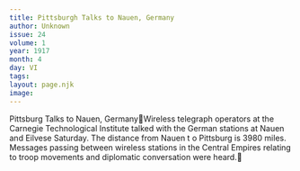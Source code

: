 ```yaml
---
title: Pittsburgh Talks to Nauen, Germany
author: Unknown
issue: 24
volume: 1
year: 1917
month: 4
day: VI
tags:
layout: page.njk
image:
---
```

Pittsburg Talks to Nauen, GermanyWireless telegraph operators at the Carnegie Technological Institute talked with the German stations at Nauen and Eilvese Saturday. The distance from Nauen t o Pittsburg is 3980 miles. Messages passing between wireless stations in the Central Empires relating to troop movements and diplomatic conversation were heard. 

